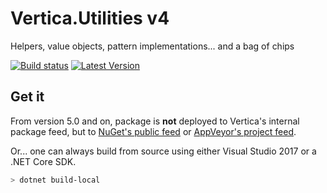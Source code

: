 # Vertica.Utilities v4

Helpers, value objects, pattern implementations... and a bag of chips

[![Build status](https://ci.appveyor.com/api/projects/status/h8lks4laef9globw?svg=true)](https://ci.appveyor.com/project/VerticaAS/vertica-utilities)
[![Latest Version](https://img.shields.io/nuget/v/Vertica.Utilities.svg)](https://www.nuget.org/packages/Vertica.Utilities/)

## Get it
From version 5.0 and on, package is **not** deployed to Vertica's internal package feed, but to [NuGet's public feed](https://www.nuget.org/packages/Vertica.Utilities/) or [AppVeyor's project feed](https://ci.appveyor.com/nuget/vertica-utilities-6mjrfbi807ea).

Or... one can always build from source using either Visual Studio 2017 or a .NET Core SDK.

```sh
> dotnet build-local
```

